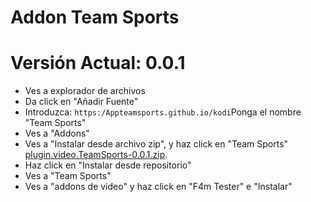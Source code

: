 # Addon Team Sports
# Versión Actual: 0.0.1



<p align="left">
  <ul>
    <li>Ves a explorador de archivos</li>
    <li>Da click en "Añadir Fuente" </li>
    <li>Introduzca: <code>https:/Appteamsports.github.io/kodi</code>Ponga el nombre "Team Sports"</li>
    <li>Ves a "Addons"</li>
    <li>Ves a "Instalar desde archivo zip", y haz click en "Team Sports" <a href="plugin.video.TeamSports-0.0.1.zip">plugin.video.TeamSports-0.0.1.zip</a>.</li>
    <li>Haz click en "Instalar desde repositorio"</li>
    <li>Ves a "Team Sports"</li>
    <li>Ves a "addons de video" y haz click en "F4m Tester" e "Instalar"</li>
  </ul>
</p>

